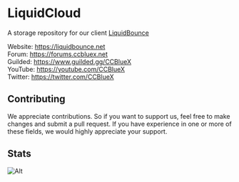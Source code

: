 # LiquidCloud

A storage repository for our client [LiquidBounce](https://liquidbounce.net/)

Website: <https://liquidbounce.net> \
Forum: <https://forums.ccbluex.net> \
Guilded: <https://www.guilded.gg/CCBlueX> \
YouTube: <https://youtube.com/CCBlueX> \
Twitter: <https://twitter.com/CCBlueX>

## Contributing

We appreciate contributions. So if you want to support us, feel free to make changes and submit a pull request.
If you have experience in one or more of these fields, we would highly appreciate your support.

## Stats
![Alt](https://repobeats.axiom.co/api/embed/0e5fb9bf32d4c19691e9a76cdf534504ceda6991.svg "Repobeats analytics image")
